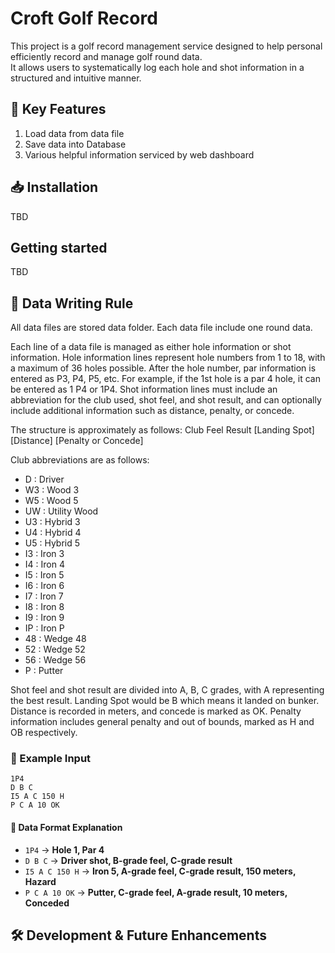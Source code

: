 # Croft Golf Record

This project is a golf record management service designed to help personal efficiently record and manage golf round data.  
It allows users to systematically log each hole and shot information in a structured and intuitive manner.

## 🚀 Key Features
 1. Load data from data file
 1. Save data into Database
 1. Various helpful information serviced by web dashboard

## 📥 Installation
 TBD

## Getting started
 TBD

## 📝 Data Writing Rule

All data files are stored data folder.
Each data file include one round data.

Each line of a data file is managed as either hole information or shot information.
Hole information lines represent hole numbers from 1 to 18, with a maximum of 36 holes possible.
After the hole number, par information is entered as P3, P4, P5, etc.
For example, if the 1st hole is a par 4 hole, it can be entered as 1 P4 or 1P4.
Shot information lines must include an abbreviation for the club used, shot feel, and shot result, and can optionally include additional information such as distance, penalty, or concede.

The structure is approximately as follows:
Club Feel Result \[Landing Spot\] \[Distance\] \[Penalty or Concede\]

Club abbreviations are as follows:

 * D : Driver
 * W3 : Wood 3
 * W5 : Wood 5
 * UW : Utility Wood
 * U3 : Hybrid 3
 * U4 : Hybrid 4
 * U5 : Hybrid 5
 * I3 : Iron 3
 * I4 : Iron 4
 * I5 : Iron 5
 * I6 : Iron 6
 * I7 : Iron 7
 * I8 : Iron 8
 * I9 : Iron 9
 * IP : Iron P
 * 48 : Wedge 48
 * 52 : Wedge 52
 * 56 : Wedge 56
 * P : Putter

Shot feel and shot result are divided into A, B, C grades, with A representing the best result.
Landing Spot would be B which means it landed on bunker.
Distance is recorded in meters, and concede is marked as OK.
Penalty information includes general penalty and out of bounds, marked as H and OB respectively.

### 🎯 Example Input
```
1P4
D B C
I5 A C 150 H
P C A 10 OK
```
#### 📌 Data Format Explanation
- `1P4` → **Hole 1, Par 4**
- `D B C` → **Driver shot, B-grade feel, C-grade result**
- `I5 A C 150 H` → **Iron 5, A-grade feel, C-grade result, 150 meters, Hazard**
- `P C A 10 OK` → **Putter, C-grade feel, A-grade result, 10 meters, Conceded**

## 🛠️ Development & Future Enhancements


